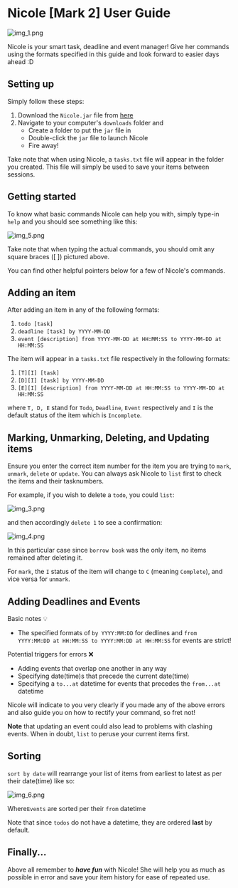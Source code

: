 # Nicole [Mark 2] User Guide

![img_1.png](Ui.png)

Nicole is your smart task, deadline
and event manager! Give her commands using the formats
specified in this guide and 
look forward to easier days ahead :D

## Setting up

Simply follow these steps: 

1. Download the `Nicole.jar` file from [here](https://github.com/yashpola/ip/releases/tag/Level-10)
2. Navigate to your computer's `downloads` folder and
   - Create a folder to put the `jar` file in
   - Double-click the `jar` file to launch Nicole
   - Fire away!

Take note that when using Nicole, a `tasks.txt` file will
appear in the folder you created. This file will simply 
be used to save your items between sessions.

## Getting started

To know what basic commands Nicole can help you with, 
simply type-in `help` and you should see 
something like this:

![img_5.png](helpSS.png)

Take note that when typing the actual commands, 
you should omit any square braces ([ ]) pictured above. 

You can find other helpful pointers below for a few of Nicole's commands.

## Adding an item

After adding an item in any of the following formats: 
1. `todo [task]`
2. `deadline [task] by YYYY-MM-DD`
3. `event [description] from YYYY-MM-DD at HH:MM:SS to YYYY-MM-DD at HH:MM:SS`

The item will appear in a `tasks.txt` file respectively in the following
formats: 
1. `[T][I] [task]`
2. `[D][I] [task] by YYYY-MM-DD`
3. `[E][I] [description] from YYYY-MM-DD at HH:MM:SS to YYYY-MM-DD at HH:MM:SS`

where `T, D, E` stand for `Todo`, `Deadline`, `Event` respectively
and `I` is the default status of the item
which is `Incomplete`.

## Marking, Unmarking, Deleting, and Updating items

Ensure you enter the correct item number for the item 
you are trying to `mark`, `unmark`, `delete` or `update`.
You can always ask Nicole to `list` 
first to check the items and their 
tasknumbers.

For example, if you wish to delete a `todo`, you
could `list`:

![img_3.png](listSS.png)

and then accordingly `delete 1` to see a confirmation:

![img_4.png](deleteSS.png)

In this particular case since `borrow book` was the only
item, no items remained after deleting it.

For `mark`, the `I` status of the item 
will change to `C` (meaning `Complete`), 
and vice versa for `unmark`.

## Adding Deadlines and Events

Basic notes 💡
- The specified formats of `by YYYY:MM:DD` for dedlines 
and `from YYYY:MM:DD at HH:MM:SS to YYYY:MM:DD at HH:MM:SS`
for events are strict! 

Potential triggers for errors ❌
- Adding events that overlap one another in any way
- Specifying date(time)s that precede the current date(time)
- Specifying a `to...at` datetime for events that precedes the 
`from...at` datetime

Nicole will indicate to you very clearly if you made 
any of the above errors and also guide you 
on how to rectify your command, so fret not!

**Note** that updating an event could also lead to 
problems with clashing events. When in doubt, `list` to 
peruse your current items first.

## Sorting

`sort by date` will rearrange your list
of items from earliest to latest as per their date(time) like so:

![img_6.png](sortSS.png)

Where`Events` are sorted per their  `from` datetime

Note that since `todos` do not have a datetime, they are ordered
**last** by default.

## Finally...
Above all remember to ***have fun*** with Nicole!
She will help you as much as possible in error and save your
item history for ease of repeated use. 